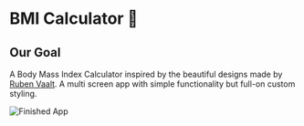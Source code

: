 # BMI Calculator 💪

## Our Goal

A Body Mass Index Calculator inspired by the beautiful designs made by [Ruben Vaalt](https://dribbble.com/shots/4585382-Simple-BMI-Calculator). A multi screen app with simple functionality but full-on custom styling.

![Finished App](https://github.com/londonappbrewery/Images/blob/master/bmi-calc-demo.gif)
